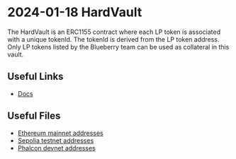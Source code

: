 # 2024-01-18 HardVault

The HardVault is an ERC1155 contract where each LP token is associated with a unique tokenId. The tokenId is derived from the LP token address. Only LP tokens listed by the Blueberry team can be used as collateral in this vault.

## Useful Links
- [Docs](https://docs.blueberry.garden/developer-guides/contracts/vault/hardvault)

## Useful Files

- [Ethereum mainnet addresses](./output/mainnet.json)
- [Sepolia testnet addresses](./output/sepolia.json)
- [Phalcon devnet addresses](./output/phalcon.json)
